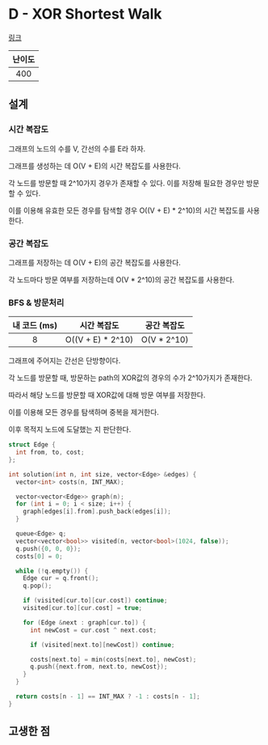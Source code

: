 # D - XOR Shortest Walk

[링크](https://atcoder.jp/contests/abc410/tasks/abc410_d)

| 난이도 |
| :----: |
|  400   |

## 설계

### 시간 복잡도

그래프의 노드의 수를 V, 간선의 수를 E라 하자.

그래프를 생성하는 데 O(V + E)의 시간 복잡도를 사용한다.

각 노드를 방문할 때 2^10가지 경우가 존재할 수 있다. 이를 저장해 필요한 경우만 방문할 수 있다.

이를 이용해 유효한 모든 경우를 탐색할 경우 O((V + E) \* 2^10)의 시간 복잡도를 사용한다.

### 공간 복잡도

그래프를 저장하는 데 O(V + E)의 공간 복잡도를 사용한다.

각 노드마다 방문 여부를 저장하는데 O(V \* 2^10)의 공간 복잡도를 사용한다.

### BFS & 방문처리

| 내 코드 (ms) |    시간 복잡도     | 공간 복잡도  |
| :----------: | :----------------: | :----------: |
|      8       | O((V + E) \* 2^10) | O(V \* 2^10) |

그래프에 주어지는 간선은 단방향이다.

각 노드를 방문할 때, 방문하는 path의 XOR값의 경우의 수가 2^10가지가 존재한다.

따라서 해당 노드를 방문할 때 XOR값에 대해 방문 여부를 저장한다.

이를 이용해 모든 경우를 탐색하며 중복을 제거한다.

이후 목적지 노드에 도달했는 지 판단한다.

```cpp
struct Edge {
  int from, to, cost;
};

int solution(int n, int size, vector<Edge> &edges) {
  vector<int> costs(n, INT_MAX);

  vector<vector<Edge>> graph(n);
  for (int i = 0; i < size; i++) {
    graph[edges[i].from].push_back(edges[i]);
  }

  queue<Edge> q;
  vector<vector<bool>> visited(n, vector<bool>(1024, false));
  q.push({0, 0, 0});
  costs[0] = 0;

  while (!q.empty()) {
    Edge cur = q.front();
    q.pop();

    if (visited[cur.to][cur.cost]) continue;
    visited[cur.to][cur.cost] = true;

    for (Edge &next : graph[cur.to]) {
      int newCost = cur.cost ^ next.cost;

      if (visited[next.to][newCost]) continue;

      costs[next.to] = min(costs[next.to], newCost);
      q.push({next.from, next.to, newCost});
    }
  }

  return costs[n - 1] == INT_MAX ? -1 : costs[n - 1];
}
```

## 고생한 점
